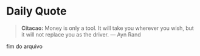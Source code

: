 # Daily Quote

> **Citacao:** Money is only a tool. It will take you wherever you wish, but it will not replace you as the driver. — Ayn Rand

fim do arquivo